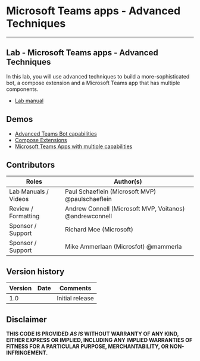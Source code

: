 # Microsoft Teams apps - Advanced Techniques
----------

## Lab - Microsoft Teams apps - Advanced Techniques

In this lab, you will use advanced techniques to build a more-sophisticated bot, a compose extension and a Microsoft Teams app that has multiple components.

- [Lab manual](./Lab.md)

## Demos

- [Advanced Teams Bot capabilities](./Demos/01%20-%20teams-bot2)
- [Compose Extensions](./Demos/02%20-%20teams-bot2)
- [Microsoft Teams Apps with multiple capabilities](./Demos/03%20-%20teams-bot2)

## Contributors

|        Roles         |                        Author(s)                        |
| -------------------- | ------------------------------------------------------- |
| Lab Manuals / Videos | Paul Schaeflein (Microsoft MVP) @paulschaeflein         |
| Review / Formatting  | Andrew Connell (Microsoft MVP, Voitanos) @andrewconnell |
| Sponsor / Support    | Richard Moe (Microsoft)                                 |
| Sponsor / Support    | Mike Ammerlaan (Microsfot) @mammerla                    |

## Version history

| Version | Date |    Comments     |
| ------- | ---- | --------------- |
| 1.0     |      | Initial release |

## Disclaimer
**THIS CODE IS PROVIDED *AS IS* WITHOUT WARRANTY OF ANY KIND, EITHER EXPRESS OR IMPLIED, INCLUDING ANY IMPLIED WARRANTIES OF FITNESS FOR A PARTICULAR PURPOSE, MERCHANTABILITY, OR NON-INFRINGEMENT.**
